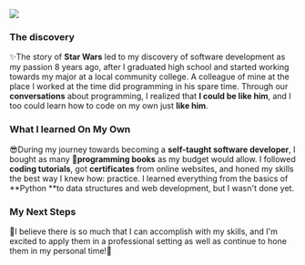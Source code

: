 ![](https://blog.devstream.io/posts/open-a-pr-in-github/banner.jpeg)

### The discovery
✨The story of **Star Wars** led to my discovery of software development as my passion 8 years ago, after I graduated high school and started working towards my major at a local community college. A colleague of mine at the place I worked at the time did programming in his spare time. Through our **conversations** about programming, I realized that **I could be like him**, and I too could learn how to code on my own just **like him**.

### What I learned On My Own
😎During my journey towards becoming a **self-taught software developer**, I bought as many 📒**programming books** as my budget would allow. I followed **coding tutorials**, got **certificates** from online websites, and honed my skills the best way I knew how: practice. I learned everything from the basics of **Python **to data structures and web development, but I wasn't done yet.

### My Next Steps
💪I believe there is so much that I can accomplish with my skills, and I'm excited to apply them in a professional setting as well as continue to hone them in my personal time!🥇
